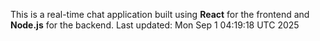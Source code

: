 This is a real-time chat application built using **React** for the frontend and **Node.js** for the backend.
Last updated: Mon Sep  1 04:19:18 UTC 2025
